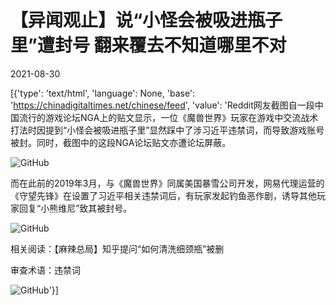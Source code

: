 # 【异闻观止】说“小怪会被吸进瓶子里”遭封号 翻来覆去不知道哪里不对

2021-08-30

[{'type': 'text/html', 'language': None, 'base': 'https://chinadigitaltimes.net/chinese/feed', 'value': 'Reddit网友截图自一段中国流行的游戏论坛NGA上的贴文显示，一位《魔兽世界》玩家在游戏中交流战术打法时因提到“小怪会被吸进瓶子里”显然踩中了涉习近平违禁词，而导致游戏账号被封。同时，截图中的这段NGA论坛贴文亦遭论坛屏蔽。

![GitHub](https://chinadigitaltimes.net/chinese/files/2021/08/q7gmsmdu6gk71.jpg)

而在此前的2019年3月，与《魔兽世界》同属美国暴雪公司开发，网易代理运营的《守望先锋》在设置了习近平相关违禁词后，有玩家发起钓鱼恶作剧，诱导其他玩家回复“小熊维尼”致其被封号。

![GitHub](https://chinadigitaltimes.net/chinese/files/2021/08/155141801776.jpg)

相关阅读：【麻辣总局】知乎提问“如何清洗细颈瓶”被删

审查术语：违禁词

![GitHub](https://chinadigitaltimes.net/chinese/files/2021/08/必杀词-2.jpg)'}]